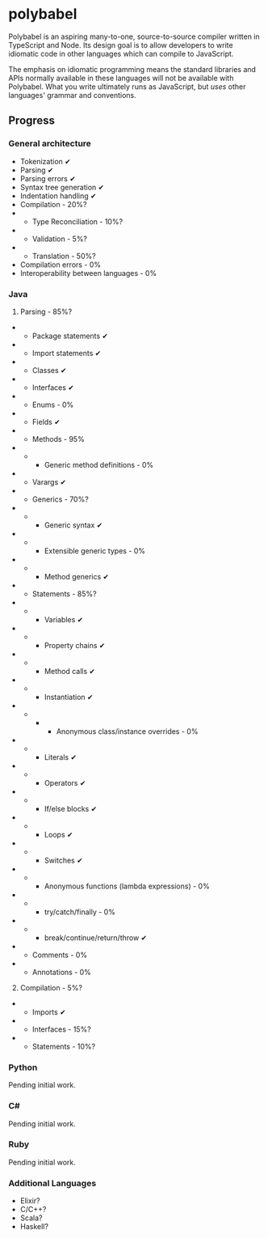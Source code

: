 # polybabel

Polybabel is an aspiring many-to-one, source-to-source compiler written in TypeScript and Node. Its design goal is to allow developers to write idiomatic code in other languages which can compile to JavaScript.

The emphasis on idiomatic programming means the standard libraries and APIs normally available in these languages will not be available with Polybabel. What you write ultimately runs as JavaScript, but *uses* other languages' grammar and conventions.

## Progress

### General architecture

* Tokenization ✔
* Parsing ✔
* Parsing errors ✔
* Syntax tree generation ✔
* Indentation handling ✔
* Compilation - 20%?
* * Type Reconciliation - 10%?
* * Validation - 5%?
* * Translation - 50%?
* Compilation errors - 0%
* Interoperability between languages - 0%

### Java
1. Parsing - 85%?
* * Package statements ✔
* * Import statements ✔
* * Classes ✔
* * Interfaces ✔
* * Enums - 0%
* * Fields ✔
* * Methods - 95%
* * - Generic method definitions - 0%
* * Varargs ✔
* * Generics - 70%?
* * - Generic syntax ✔
* * - Extensible generic types - 0%
* * - Method generics ✔
* * Statements - 85%?
* * - Variables ✔
* * - Property chains ✔
* * - Method calls ✔
* * - Instantiation ✔
* * - - Anonymous class/instance overrides - 0%
* * - Literals ✔
* * - Operators ✔
* * - If/else blocks ✔
* * - Loops ✔
* * - Switches ✔
* * - Anonymous functions (lambda expressions) - 0%
* * - try/catch/finally - 0%
* * - break/continue/return/throw ✔
* * Comments - 0%
* * Annotations - 0%
2. Compilation - 5%?
* * Imports ✔
* * Interfaces - 15%?
* * Statements - 10%?

### Python
Pending initial work.

### C#
Pending initial work.

### Ruby
Pending initial work.

### Additional Languages
* Elixir?
* C/C++?
* Scala?
* Haskell?
